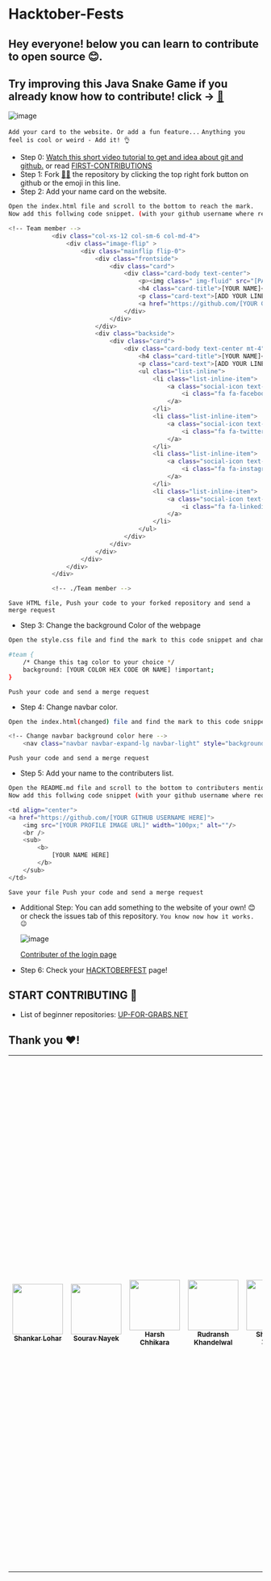 # Hacktober-Fests

## Hey everyone! below you can learn to contribute to open source 😊.
## Try improving this Java Snake Game if you already know how to contribute! click -> [🐍](https://github.com/ShankarLohar/snakegame)

![image](https://user-images.githubusercontent.com/74100292/194773995-a1fab4a5-5847-4553-9cbb-65d0006619f9.png)

`Add your card to the website. Or add a fun feature...`
`Anything you feel is cool or weird - Add it! 👌`

- Step 0: [Watch this short video tutorial to get and idea about git and github.](https://www.youtube.com/watch?v=8Dd7KRpKeaE&ab_channel=CoderCoder)
  or read [FIRST-CONTRIBUTIONS](https://github.com/firstcontributions/first-contributions)
- Step 1: Fork [👨‍💻](https://github.com/ShankarLohar/Hactober-Fests/fork) the repository by clicking the top right fork button on github or the emoji in this line.
- Step 2: Add your name card on the website.

```bash
Open the index.html file and scroll to the bottom to reach the mark.
Now add this follwing code snippet. (with your github username where required)
```

```bash
<!-- Team member -->
            <div class="col-xs-12 col-sm-6 col-md-4">
                <div class="image-flip" >
                    <div class="mainflip flip-0">
                        <div class="frontside">
                            <div class="card">
                                <div class="card-body text-center">
                                    <p><img class=" img-fluid" src="[PASTE LINK TO YOUR IMAGE]" alt="card image"></p>
                                    <h4 class="card-title">[YOUR NAME]</h4>
                                    <p class="card-text">[ADD YOUR LINE]</p>
                                    <a href="https://github.com/[YOUR GITHUB USERNAME]" class="btn btn-primary btn-sm"><i class="fa fa-plus"></i></a>
                                </div>
                            </div>
                        </div>
                        <div class="backside">
                            <div class="card">
                                <div class="card-body text-center mt-4">
                                    <h4 class="card-title">[YOUR NAME]</h4>
                                    <p class="card-text">[ADD YOUR LINE]</p>
                                    <ul class="list-inline">
                                        <li class="list-inline-item">
                                            <a class="social-icon text-xs-center" target="_blank" href="[YOUR FACEBOOK URL]">
                                                <i class="fa fa-facebook"></i>
                                            </a>
                                        </li>
                                        <li class="list-inline-item">
                                            <a class="social-icon text-xs-center" target="_blank" href="[YOUR TWITTER]">
                                                <i class="fa fa-twitter"></i>
                                            </a>
                                        </li>
                                        <li class="list-inline-item">
                                            <a class="social-icon text-xs-center" target="_blank" href="[YOUR INSTAGRAM]">
                                                <i class="fa fa-instagram"></i>
                                            </a>
                                        </li>
                                        <li class="list-inline-item">
                                            <a class="social-icon text-xs-center" target="_blank" href="[YOUR LINKEDIN]">
                                                <i class="fa fa-linkedin"></i>
                                            </a>
                                        </li>
                                    </ul>
                                </div>
                            </div>
                        </div>
                    </div>
                </div>
            </div>

            <!-- ./Team member -->
```

`Save HTML file, Push your code to your forked repository and send a merge request`

- Step 3: Change the background Color of the webpage

```bash
Open the style.css file and find the mark to this code snippet and change the color.
```

```bash
#team {
    /* Change this tag color to your choice */
    background: [YOUR COLOR HEX CODE OR NAME] !important;
}
```

`Push your code and send a merge request`

- Step 4: Change navbar color.

```bash
Open the index.html(changed) file and find the mark to this code snippet and change the color.
```

```bash
<!-- Change navbar background color here -->
    <nav class="navbar navbar-expand-lg navbar-light" style="background-color: [YOUR COLOR HERE];">
```

`Push your code and send a merge request`

- Step 5: Add your name to the contributers list.

```bash
Open the README.md file and scroll to the bottom to contributers mentions.
Now add this follwing code snippet (with your github username where required.) at the mark.
```

```bash
<td align="center">
<a href="https://github.com/[YOUR GITHUB USERNAME HERE]">
    <img src="[YOUR PROFILE IMAGE URL]" width="100px;" alt=""/>
    <br />
    <sub>
        <b>
            [YOUR NAME HERE]
        </b>
    </sub>
</td>
```

`Save your file Push your code and send a merge request`

- Additional Step: You can add something to the website of your own! 😊 or check the issues tab of this repository.
  `You know now how it works. 😉`
  
  ![image](https://user-images.githubusercontent.com/74100292/195403113-226ff7f9-0cb2-4105-bd0f-afd7cbd61579.png)

   [Contributer of the login page](https://github.com/sidhrth04)
  
- Step 6: Check your [HACKTOBERFEST](https://hacktoberfest.com/) page!

## START CONTRIBUTING 👐

- List of beginner repositories: [UP-FOR-GRABS.NET](https://up-for-grabs.net/#/)

## Thank you ❤!

<table>
    <tr>
        <td align="center"><a href="https://github.com/ShankarLohar"><img src="https://avatars.githubusercontent.com/u/74100292?v=4" width="100px;" alt=""/><br /><sub><b>Shankar Lohar</b></sub></td>
        
<td align="center">
<a href="https://github.com/SOURAV416">
    <img src="https://avatars.githubusercontent.com/u/76432187?v=4" width="100px;" alt=""/>
    <br />
    <sub>
        <b>
        Sourav Nayek
        </b>
    </sub>
</td>
<td align="center">
<a href="https://github.com/HarshChhikara">
    <img src="https://avatars.githubusercontent.com/u/57714331?s=400&u=3b0d068f03a8a8fe019c67627d3f3929f34dd891&v=4" width="100px;" alt=""/>
    <br />
    <sub>
        <b>
            Harsh Chhikara
        </b>
    </sub>
</td>

<td align="center">
<a href="https://github.com/ruds18">
    <img src="https://avatars.githubusercontent.com/u/74107790?s=400&u=ee9472f6552ee2b64ffe38d0a2655de079cf38f2&v=4" width="100px;" alt=""/>
    <br />
    <sub>
        <b>
            Rudransh Khandelwal
        </b>
    </sub>
</td>

<td align="center">
<a href="https://github.com/shubham404-error">
    <img src="https://media-exp1.licdn.com/dms/image/C4D03AQH7CJ5-uEBnkw/profile-displayphoto-shrink_400_400/0/1662963494688?e=1671667200&v=beta&t=QopetskOKAv5znj_MDqEyc1ma__RU8ZyZWHF9fbnlsw" width="100px;" alt=""/>
    <br />
    <sub>
        <b>
            Shubham Tejani
        </b>
    </sub>
</td>

<td align="center">
<a href="https://github.com/VAIBHAVSINGHRAJPUT">
    <img src="https://source.boomplaymusic.com/group10/M00/09/01/e8720a49f8a3497facf8a86d7813c374_200_200.jpg" width="100px;" alt=""/>
    <br />
    <sub>
        <b>
        Vaibhav Rajput
        </b>
    </sub>
</td>
<td align="center">
<a href="https://github.com/mchirag2002">
    <img src="https://avatars.githubusercontent.com/mchirag2002" width="100px;" alt=""/>
    <br />
    <sub>
        <b>
            Chirag Mathur
        </b>
    </sub>
</td>
<td align="center">
<a href="https://github.com/Tanuj3662">
    <img src="https://avatars.githubusercontent.com/u/90057479?v=4" width="100px;" alt=""/>
    <br />
    <sub>
        <b>
            Tanuj Kalonia
        </b>
    </sub>
</td>

<td align="center">
<a href="https://github.com/muji-asif">
    <img src="https://avatars.githubusercontent.com/u/115453222?v=4" width="100px;" alt=""/>
    <br />
    <sub>
        <b>
           MUJJI-ASIF
        </b>
    </sub>
</td>
<td align="center">
<a href="https://github.com/Gaurgirl6117">
    <img src="https://avatars.githubusercontent.com/u/107859829?s=400&u=010905b95cfc03017c023a14ea17b4ed18705ca1&v=4" width="100px;" alt=""/>
    <br />
    <sub>
        <b>
            PARINATI GAUR
        </b>
    </sub>
</td>
<!-- Add your snippet here -->
<td align="center">
<a href="https://github.com/Naveen28101">
    <img src="https://avatars.githubusercontent.com/u/110476246?v=4" width="100px;" alt=""/>
    <br />
    <sub>
        <b>
           Naveen Yadav
        </b>
    </sub>
</td>

<td align="center">
<a href="https://github.com/JOSEPH-JAISON">
    <img src="https://avatars.githubusercontent.com/u/97796343?s=400&u=ec579d758ceeef7c43f8ba10882eca2f1decf52f&v=4" width="1000px;" alt=""/>
    <br />
    <sub>
        <b>
            Joseph Jaison
        </b>
    </sub>
</td>

<td align="center">
<a href="https://github.com/Anirudh-A-V">
    <img src="https://avatars.githubusercontent.com/u/76550448?v=4" width="1000px;" alt=""/>
    <br />
    <sub>
        <b>
            Anirudh A V
        </b>
    </sub>
</td>
  
  <td align="center">
  <a href="https://github.com/itsimmad">
    <img src="https://avatars.githubusercontent.com/u/115941738?v=4" width="100px;" alt=""/>
    <br />
    <sub>
        <b>
            Muhammad Immad
        </b>
    </sub>
  </td>
  
  <td align="center">
<a href="https://github.com/aniketsinha2002">
    <img src="https://avatars.githubusercontent.com/u/97850511?v=4" width="100px;" alt=""/>
    <br />
    <sub>
        <b>
            ANIKET SINHA
        </b>
    </sub>
</td>
    
<td align="center">
<a href="https://github.com/ArbazkhanPathan">
    <img src="https://avatars.githubusercontent.com/u/74857530?v=4" width="100px;" alt=""/>
    <br />
    <sub>
        <b>
            Arbazkhan Pathan
        </b>
    </sub>
</td>    
<td align="center">
<a href="https://github.com/AbhishekTesla">
    <img src="https://scitechdaily.com/images/Cats-Eye-Nebula-NGC-6543.jpg" width="100px;" alt=""/>
    <br />
    <sub>
        <b>
            Abhishek Jaiswar
        </b>
    </sub>
</td>
   <td align="center">
<a href="https://github.com/vatsal-agarwal-20">
    <img src="https://avatars.githubusercontent.com/u/80644981?v=4" width="100px;" alt=""/>
    <br />
    <sub>
        <b>
            Vatsal Agarwal
        </b>
    </sub>
</td> 
<td align="center">
<a href="https://github.com/AmanTiwari19">
    <img src="https://avatars.githubusercontent.com/u/114856408?v=4" width="100px;" alt=""/>
    <br />
    <sub>
        <b>
            Aman Tiwari
        </b>
    </sub>
</td>
  
<td align="center">
<a href="https://github.com/Soumyadip-roy">
    <img src="https://avatars.githubusercontent.com/u/85121861" width="100px;" alt=""/>
    <br />
    <sub>
        <b>
            Soumyadip Roy
        </b>
    </sub>
</td>
    
 
 </tr>

</table>
